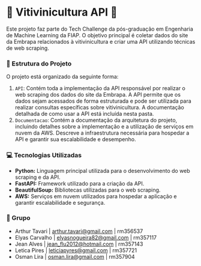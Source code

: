 <h1 align="left">
  🍇 Vitivinicultura API 🍷
</h1>

Este projeto faz parte do Tech Challenge da pós-graduação em Engenharia de Machine Learning da FIAP. O objetivo principal é coletar dados do site da Embrapa relacionados à vitivinicultura e criar uma API utilizando técnicas de web scraping.

### 📂 Estrutura do Projeto 
O projeto está organizado da seguinte forma:

1. `API`: Contém toda a implementação da API responsável por realizar o web scraping dos dados do site da Embrapa. A API permite que os dados sejam acessados de forma estruturada e pode ser utilizada para realizar consultas específicas sobre vitivinicultura. A documentação detalhada de como usar a API está incluída nesta pasta.
2. `Documentacao`: Contém a documentação da arquitetura do projeto, incluindo detalhes sobre a implementação e a utilização de serviços em nuvem da AWS. Descreve a infraestrutura necessária para hospedar a API e garantir sua escalabilidade e desempenho.

### 💻 Tecnologias Utilizadas 

- **Python:** Linguagem principal utilizada para o desenvolvimento do web scraping e da API.
- **FastAPI:** Framework utilizado para a criação da API.
- **BeautifulSoup:** Bibliotecas utilizadas para o web scraping.
- **AWS:** Serviços em nuvem utilizados para hospedar a aplicação e garantir escalabilidade e segurança.


### 👥 Grupo 

- Arthur Tavari | arthur.tavari@gmail.com | rm356537
- Elyas Carvalho | elyasnogueira82@gmail.com | rm357117
- Jean Alves | jean_flu2012@hotmail.com | rm357143
- Letica Pires | leticiapyres@gmail.com | rm357721
- Osman Lira | osman.lira@gmail.com | rm357904

